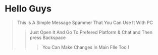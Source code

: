 # Hello Guys
> This Is A Simple Message Spammer That You Can Use It With PC
>> Just Open It And Go To Prefered Platform & Chat and Then press Backspace
>>> You Can Make Changes In Main FIle Too !
